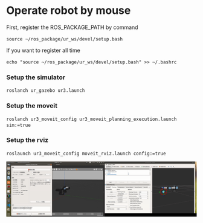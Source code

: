 # Operate robot by mouse

First, register the ROS_PACKAGE_PATH by command
```
source ~/ros_package/ur_ws/devel/setup.bash
```
If you want to register all time
```
echo "source ~/ros_package/ur_ws/devel/setup.bash" >> ~/.bashrc
```

### Setup the simulator
```
roslanch ur_gazebo ur3.launch
```

### Setup the moveit
```
roslanch ur3_moveit_config ur3_moveit_planning_execution.launch sim:=true
```

### Setup the rviz
```
roslaunch ur3_moveit_config moveit_rviz.launch config:=true
```

<img src="img/output_1.gif">
